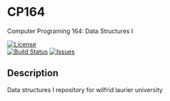 # CP164
Computer Programing 164: Data Structures I

[![License](https://img.shields.io/badge/License-MIT-blue.svg)](LICENSE)  
[![Build Status](https://img.shields.io/badge/build-passing-brightgreen.svg)](https://github.com/sayanwala117/CP164) 
[![Issues](https://img.shields.io/github/issues/sayanwala117/CP164)](https://github.com/sayanwala117/CP164/issues)  

## Description  

Data structures I repository for wilfrid laurier university 
